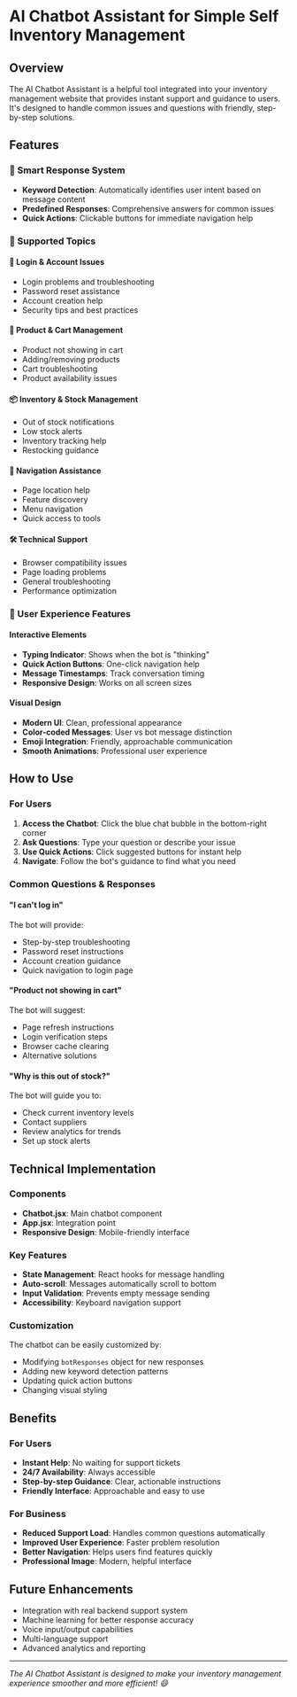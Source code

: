 # AI Chatbot Assistant for Simple Self Inventory Management

## Overview
The AI Chatbot Assistant is a helpful tool integrated into your inventory management website that provides instant support and guidance to users. It's designed to handle common issues and questions with friendly, step-by-step solutions.

## Features

### 🤖 Smart Response System
- **Keyword Detection**: Automatically identifies user intent based on message content
- **Predefined Responses**: Comprehensive answers for common issues
- **Quick Actions**: Clickable buttons for immediate navigation help

### 🎯 Supported Topics

#### 🔑 Login & Account Issues
- Login problems and troubleshooting
- Password reset assistance
- Account creation help
- Security tips and best practices

#### 🛒 Product & Cart Management
- Product not showing in cart
- Adding/removing products
- Cart troubleshooting
- Product availability issues

#### 📦 Inventory & Stock Management
- Out of stock notifications
- Low stock alerts
- Inventory tracking help
- Restocking guidance

#### 🧭 Navigation Assistance
- Page location help
- Feature discovery
- Menu navigation
- Quick access to tools

#### 🛠️ Technical Support
- Browser compatibility issues
- Page loading problems
- General troubleshooting
- Performance optimization

### 💬 User Experience Features

#### Interactive Elements
- **Typing Indicator**: Shows when the bot is "thinking"
- **Quick Action Buttons**: One-click navigation help
- **Message Timestamps**: Track conversation timing
- **Responsive Design**: Works on all screen sizes

#### Visual Design
- **Modern UI**: Clean, professional appearance
- **Color-coded Messages**: User vs bot message distinction
- **Emoji Integration**: Friendly, approachable communication
- **Smooth Animations**: Professional user experience

## How to Use

### For Users
1. **Access the Chatbot**: Click the blue chat bubble in the bottom-right corner
2. **Ask Questions**: Type your question or describe your issue
3. **Use Quick Actions**: Click suggested buttons for instant help
4. **Navigate**: Follow the bot's guidance to find what you need

### Common Questions & Responses

#### "I can't log in"
The bot will provide:
- Step-by-step troubleshooting
- Password reset instructions
- Account creation guidance
- Quick navigation to login page

#### "Product not showing in cart"
The bot will suggest:
- Page refresh instructions
- Login verification steps
- Browser cache clearing
- Alternative solutions

#### "Why is this out of stock?"
The bot will guide you to:
- Check current inventory levels
- Contact suppliers
- Review analytics for trends
- Set up stock alerts

## Technical Implementation

### Components
- **Chatbot.jsx**: Main chatbot component
- **App.jsx**: Integration point
- **Responsive Design**: Mobile-friendly interface

### Key Features
- **State Management**: React hooks for message handling
- **Auto-scroll**: Messages automatically scroll to bottom
- **Input Validation**: Prevents empty message sending
- **Accessibility**: Keyboard navigation support

### Customization
The chatbot can be easily customized by:
- Modifying `botResponses` object for new responses
- Adding new keyword detection patterns
- Updating quick action buttons
- Changing visual styling

## Benefits

### For Users
- **Instant Help**: No waiting for support tickets
- **24/7 Availability**: Always accessible
- **Step-by-step Guidance**: Clear, actionable instructions
- **Friendly Interface**: Approachable and easy to use

### For Business
- **Reduced Support Load**: Handles common questions automatically
- **Improved User Experience**: Faster problem resolution
- **Better Navigation**: Helps users find features quickly
- **Professional Image**: Modern, helpful interface

## Future Enhancements
- Integration with real backend support system
- Machine learning for better response accuracy
- Voice input/output capabilities
- Multi-language support
- Advanced analytics and reporting

---

*The AI Chatbot Assistant is designed to make your inventory management experience smoother and more efficient! 😄* 